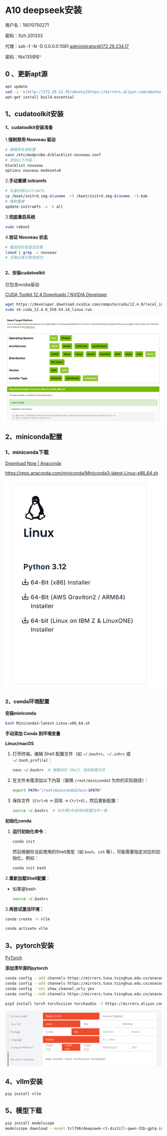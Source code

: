 # A10 deepseek安装

用户名：18010750271

密码：Xzh.201333

代理：ssh -f -N -D 0.0.0.0:1081 administrator@172.29.234.17

密码：Nlx135@$^

## 0 、更新apt源

```bash
apt update 
sed -i 's|http://172.29.12.35/ubuntu|https://mirrors.aliyun.com/ubuntu|g' /etc/apt/sources.list
apt-get install build-essential
```

## 1、cudatoolkit安装

#### 1、cudatoolkit安装准备

1.**强制禁用 Nouveau 驱动**

```BASH
# 编辑黑名单配置
nano /etc/modprobe.d/blacklist-nouveau.conf
# 添加以下内容：
blacklist nouveau
options nouveau modeset=0
```

2.**手动重建 initramfs**

```bash
# 先备份原initramfs
cp /boot/initrd.img-$(uname -r) /boot/initrd.img-$(uname -r).bak
# 强制重建
update-initramfs -u -k all
```

3.**彻底重启系统**

```BASH
sudo reboot
```

4.**验证 Nouveau 状态**

```BASH
# 重启后检查是否加载
lsmod | grep -i nouveau
# 无输出表示禁用成功
```

## 

#### 2、安装cudatoolkit

已包含nvidia驱动

[CUDA Toolkit 12.4 Downloads | NVIDIA Developer](https://developer.nvidia.com/cuda-12-4-0-download-archive?target_os=Linux&target_arch=x86_64&Distribution=Ubuntu&target_version=22.04&target_type=runfile_local)

```bash
wget https://developer.download.nvidia.com/compute/cuda/12.4.0/local_installers/cuda_12.4.0_550.54.14_linux.run
sudo sh cuda_12.4.0_550.54.14_linux.run
```



![image-20250307135028685](./DeepSeek客户端安装使用教程.assets/image-20250307135028685-1741489415773-1.png)

## 2、miniconda配置

### 1、miniconda下载

[Download Now | Anaconda](https://www.anaconda.com/download/success)

https://repo.anaconda.com/miniconda/Miniconda3-latest-Linux-x86_64.sh

![image-20250307140353615](./DeepSeek客户端安装使用教程.assets/image-20250307140353615-1741489420608-3.png)



### 2、conda环境配置

**安装miniconda**

```bash
bash Miniconda3-latest-Linux-x86_64.sh
```

**手动添加 Conda 到环境变量**

**Linux/macOS**

1. 打开终端，编辑 Shell 配置文件（如 `~/.bashrc`、`~/.zshrc` 或 `~/.bash_profile`）：

   ```bash
   nano ~/.bashrc  # 根据你的 Shell 选择配置文件
   ```

2. 在文件末尾添加以下内容（替换 `/root/miniconda3` 为你的实际路径）：

   ```bash
   export PATH="/root/miniconda3/bin:$PATH"
   ```

3. 保存文件（`Ctrl+O` → 回车 → `Ctrl+X`），然后更新配置：

   ```bash
   source ~/.bashrc  # 与步骤1中选择的配置文件一致
   ```

**初始化conda**

1. **运行初始化命令**：

   ```bash
   conda init
   ```

   然后根据你当前使用的Shell类型（如 `bash`、`zsh` 等），可能需要指定对应的初始化，例如：

   ```bash
   conda init bash
   ```

2.**重新加载Shell配置**：

   - 如果是bash

     ```bash
     source ~/.bashrc
     ```

3.**再尝试激活环境：**

```bash
conda create -n vllm
```

```bash
conda activate vllm
```



## 3、pytorch安装

[PyTorch](https://pytorch.org/)

**添加清华源的pytorch**

```bash
conda config --add channels https://mirrors.tuna.tsinghua.edu.cn/anaconda/pkgs/free/
conda config --add channels https://mirrors.tuna.tsinghua.edu.cn/anaconda/pkgs/main/
conda config --set show_channel_urls yes
conda config --add channels https://mirrors.tuna.tsinghua.edu.cn/anaconda/cloud/pytorch/
```

```bash
pip3 install torch torchvision torchaudio -f https://mirrors.aliyun.com/pytorch-wheels/cu121
```

![image-20250307135410229](./DeepSeek客户端安装使用教程.assets/image-20250307135410229-1741489427258-5.png)

## 4、vllm安装

```bash
pip install vllm
```



## 5、模型下载

```bash
pip install modelscope 
modelscope download --model tclf90/deepseek-r1-distill-qwen-32b-gptq-int4 --local_dir /data/deepseek-32b
```

